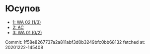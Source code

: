 # Юсупов
- [1: WA 02 (1/3)](1.md)
- [2: AC](2.md)
- [3: WA 01 (0/2)](3.md)

Commit: 1f58e8267737a2a811abf3d0b3249bfc0bb68132
 fetched at: 20201222-145408
